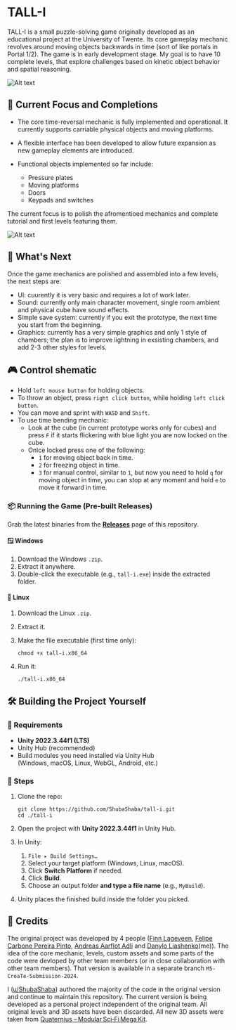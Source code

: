 # TALL-I

TALL-I is a small puzzle-solving game originally developed as an educational project at the University of Twente. Its core gameplay mechanic revolves around moving objects backwards in time (sort of like portals in Portal 1/2). The game is in early development stage. My goal is to have 10 complete levels, that explore challenges based on kinetic object behavior and spatial reasoning. 

![Alt text](/Screenshots/{5699C62C-5232-4AEB-9219-D548E810A213}.png "First chamber: cube and a pressure plate")

## 📄 Current Focus and Completions

- The core time-reversal mechanic is fully implemented and operational. It currently supports carriable physical objects and moving platforms.

- A flexible interface has been developed to allow future expansion as new gameplay elements are introduced.

- Functional objects implemented so far include: 
	- Pressure plates
	- Moving platforms
	- Doors
	- Keypads and switches

The current focus is to polish the afromentioed mechanics and complete tutorial and first levels featuring them.

![Alt text](/Screenshots/{F86140D5-00FA-4B11-A096-4554D5488178}.png "Time bending mechnaic: a cube is frozen in time")

## 🚩 What's Next
Once the game mechanics are polished and assembled into a few levels, the next steps are:
- UI: cuurently it is very basic and requires a lot of work later.
- Sound: currently only main character movement, single room ambient and physical cube have sound effects.
- Simple save system: currently if you exit the prototype, the next time you start from the beginning.
- Graphics: currently has a very simple graphics and only 1 style of chambers; the plan is to improve lightning in exsisting chambers, and add 2-3 other styles for levels.

## 🎮 Control shematic 

- Hold ```left mouse button``` for holding objects.
- To throw an object, press ```right click button```, while holding ```left click button```.	
- You can move and sprint with ```WASD``` and ```Shift```.
- To use time bending mechanic: 
	- Look at the cube (in current prototype works only for cubes) and press ```F``` if it starts flickering with blue light you are now locked on the cube.
	- Onlce locked press one of the following: 
		- ```1``` for moving object back in time. 
		- ```2``` for freezing object in time. 
		- ```3``` for manual control, similar to ```1```, but now you need to hold ```q``` for moving object in time, you can stop at any moment and hold ```e``` to move it forward in time.

### 📦 Running the Game (Pre-built Releases)

Grab the latest binaries from the **[Releases](https://github.com/ShubaShaba/tall-i/releases)** page of this repository.

#### 🪟 Windows
1. Download the Windows `.zip`.
2. Extract it anywhere.
3. Double-click the executable (e.g., `tall-i.exe`) inside the extracted folder.

#### 🐧 Linux
1. Download the Linux `.zip`.
2. Extract it.
3. Make the file executable (first time only):

       chmod +x tall-i.x86_64

4. Run it:

       ./tall-i.x86_64

## 🛠️ Building the Project Yourself

### 🧰 Requirements
- **Unity 2022.3.44f1 (LTS)**
- Unity Hub (recommended)
- Build modules you need installed via Unity Hub  
  (Windows, macOS, Linux, WebGL, Android, etc.)

### 🔧 Steps

1. Clone the repo:

       git clone https://github.com/ShubaShaba/tall-i.git
       cd ./tall-i

2. Open the project with **Unity 2022.3.44f1** in Unity Hub.

3. In Unity:

   1. `File ▸ Build Settings…`
   2. Select your target platform (Windows, Linux, macOS).
   3. Click **Switch Platform** if needed.
   4. Click **Build**.
   5. Choose an output folder **and type a file name** (e.g., `MyBuild`).

4. Unity places the finished build inside the folder you picked.

## 🙌 Credits

The original project was developed by 4 people ([Finn Lageveen](https://github.com/FinnJoyAlt), [Felipe Carbone Pereira Pinto](https://github.com/carbonara21), [Andreas Aarflot Adli](https://github.com/Andreas-1006) and [Danylo Liashenko](https://github.com/ShubaShaba)(me)). The idea of the core mechanic, levels, custom assets and some parts of the code were devloped by other team members (or in close collaboration with other team members). That version is available in a separate branch ```M5-CreaTe-Submission-2024```.

I ([u/ShubaShaba](https://github.com/ShubaShaba)) authored the majority of the code in the original version and continue to maintain this repository. The current version is being developed as a personal project independent of the original team. All original levels and 3D assets have been discarded. All new 3D assets were taken from [Quaternius – Modular Sci‑Fi Mega Kit](https://quaternius.com/packs/modularscifimegakit.html). 